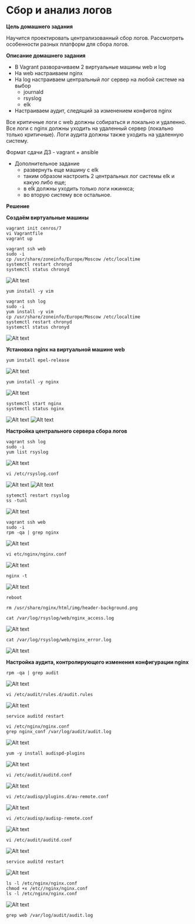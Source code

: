 # Сбор и анализ логов

**Цель домашнего задания**

Научится проектировать централизованный сбор логов. Рассмотреть особенности разных платформ для сбора логов.

**Описание домашнего задания**

* В Vagrant разворачиваем 2 виртуальные машины web и log
* На web настраиваем nginx
* На log настраиваем центральный лог сервер на любой системе на выбор
    * journald
    * rsyslog
    * elk
* Настраиваем аудит, следящий за изменением конфигов nginx 

Все критичные логи с web должны собираться и локально и удаленно.
Все логи с nginx должны уходить на удаленный сервер (локально только критичные).
Логи аудита должны также уходить на удаленную систему.

Формат сдачи ДЗ - vagrant + ansible

* Дополнительное задание
    * развернуть еще машину с elk
    * таким образом настроить 2 центральных лог системы elk и какую либо еще;
    * в elk должны уходить только логи нжинкса;
    * во вторую систему все остальное.

**Решение**

**Создаём виртуальные машины**

```
vagrant init cenros/7
vi Vagrantfile
vagrant up
```

```
vagrant ssh web
sudo -i
cp /usr/share/zoneinfo/Europe/Moscow /etc/localtime
systemctl restart chronyd
systemctl status chronyd
```
![Alt text](image.png)

```
yum install -y vim
```

```
vagrant ssh log
sudo -i
yum install -y vim
cp /usr/share/zoneinfo/Europe/Moscow /etc/localtime
systemctl restart chronyd
systemctl status chronyd
```
![Alt text](image-1.png)

**Установка nginx на виртуальной машине web**

```
yum install epel-release 
```
![Alt text](image-2.png)

```
yum install -y nginx
```
![Alt text](image-3.png)

```
systemctl start nginx
systemctl status nginx
```
![Alt text](image-4.png)
![Alt text](image-5.png)

**Настройка центрального сервера сбора логов**

```
vagrant ssh log
sudo -i
yum list rsyslog
```
![Alt text](image-6.png)

```
vi /etc/rsyslog.conf
```
![Alt text](image-7.png)
![Alt text](image-8.png)

```
sytemctl restart rsyslog
ss -tunl
```
![Alt text](image-9.png)

```
vagrant ssh web
sudo -i
rpm -qa | grep nginx
```
![Alt text](image-10.png)

```
vi etc/nginx/nginx.conf
```
![Alt text](image-12.png)

```
nginx -t
```
![Alt text](image-13.png)

```
reboot
```

```
rm /usr/share/nginx/html/img/header-background.png
```

```
cat /var/log/rsyslog/web/nginx_access.log
```
![Alt text](image-14.png)

```
cat /var/log/rsyslog/web/nginx_error.log 
```
![Alt text](image-15.png)

**Настройка аудита, контролирующего изменения конфигурации nginx**

```
rpm -qa | grep audit
```
![Alt text](image-16.png)

```
vi /etc/audit/rules.d/audit.rules
```
![Alt text](image-17.png)

```
service auditd restart
```

```
vi /etc/nginx/nginx.conf
grep nginx_conf /var/log/audit/audit.log
```
![Alt text](image-18.png)

```
yum -y install audispd-plugins
```
![Alt text](image-19.png)

```
vi /etc/audit/auditd.conf
```
![Alt text](image-26.png)

```
vi /etc/audisp/plugins.d/au-remote.conf
```
![Alt text](image-20.png)

```
vi /etc/audisp/audisp-remote.conf
```
![Alt text](image-21.png)

```
vi /etc/audit/auditd.conf
```
![Alt text](image-25.png)

```
service auditd restart
```
![Alt text](image-23.png)

```
ls -l /etc/nginx/nginx.conf
chmod +x /etc//nginx/nginx.conf
ls -l /etc/nginx/nginx.conf
```
![Alt text](image-24.png)

```
grep web /var/log/audit/audit.log
```















